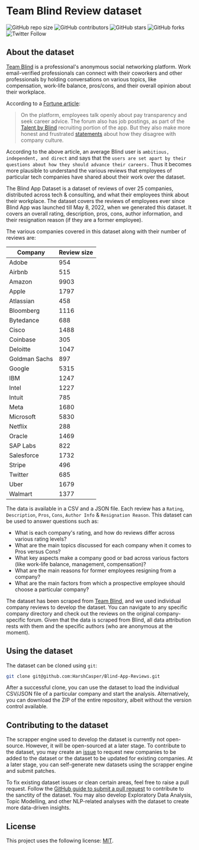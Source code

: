 # Team Blind Review dataset

![GitHub repo size](https://img.shields.io/github/repo-size/HarshCasper/Blind-App-Reviews)
![GitHub contributors](https://img.shields.io/github/contributors/HarshCasper/Blind-App-Reviews)
![GitHub stars](https://img.shields.io/github/stars/HarshCasper/Blind-App-Reviews?style=social)
![GitHub forks](https://img.shields.io/github/forks/HarshCasper/Blind-App-Reviews?style=social)
![Twitter Follow](https://img.shields.io/twitter/follow/harsh_casper?style=social)

## About the dataset

[Team Blind](https://www.teamblind.com/) is a professional's anonymous social networking platform. Work email-verified professionals can connect with their coworkers and other professionals by holding conversations on various topics, like compensation, work-life balance, pros/cons, and their overall opinion about their workplace. 

According to a [Fortune article](https://fortune.com/2022/04/15/social-network-blind-careers-return-to-office-great-resignation/):

> On the platform, employees talk openly about pay transparency and seek career advice. The forum also has job postings, as part of the  [Talent by Blind](https://www.talentbyblind.com/)  recruiting portion of the app. But they also make more honest and frustrated [statements](https://fortune.com/2022/04/04/apple-return-to-office-employees-threaten-quit-hybrid-work/)  about how they disagree with company culture.

According to the above article, an average Blind user is `ambitious, independent, and direct` and says that the `users are set apart by their questions about how they should advance their careers.` Thus it becomes more plausible to understand the various reviews that employees of particular tech companies have shared about their work over the dataset.

The Blind App Dataset is a dataset of reviews of over 25 companies, distributed across tech & consulting, and what their employees think about their workplace. The dataset covers the reviews of employees ever since Blind App was launched till May 8, 2022, when we generated this dataset. It covers an overall rating, description, pros, cons, author information, and their resignation reason (if they are a former employee).

The various companies covered in this dataset along with their number of reviews are:

|Company      |Review size|
|-------------|-----------|
|Adobe        |954        |
|Airbnb       |515        |
|Amazon       |9903       |
|Apple        |1797       |
|Atlassian    |458        |
|Bloomberg    |1116       |
|Bytedance    |688        |
|Cisco        |1488       |
|Coinbase     |305        |
|Deloitte     |1047       |
|Goldman Sachs|897        |
|Google       |5315       |
|IBM          |1247       |
|Intel        |1227       |
|Intuit       |785        |
|Meta         |1680       |
|Microsoft    |5830       |
|Netflix      |288        |
|Oracle       |1469       |
|SAP Labs     |822        |
|Salesforce   |1732       |
|Stripe       |496        |
|Twitter      |685        |
|Uber         |1679       |
|Walmart      |1377       |

The data is available in a CSV and a JSON file. Each review has a `Rating`, `Description`, `Pros`, `Cons`, `Author Info` & `Resignation Reason`. This dataset can be used to answer questions such as:

- What is each company's rating, and how do reviews differ across various rating levels?
- What are the main topics discussed for each company when it comes to Pros versus Cons?
- What key aspects make a company good or bad across various factors (like work-life balance, management, compensation)?
- What are the main reasons for former employees resigning from a company?
- What are the main factors from which a prospective employee should choose a particular company?

The dataset has been scraped from [Team Blind](https://www.teamblind.com/), and we used individual company reviews to develop the dataset. You can navigate to any specific company directory and check out the reviews on the original company-specific forum. Given that the data is scraped from Blind, all data attribution rests with them and the specific authors (who are anonymous at the moment). 

## Using the dataset

The dataset can be cloned using `git`:

```sh
git clone git@github.com:HarshCasper/Blind-App-Reviews.git
```

After a successful clone, you can use the dataset to load the individual CSV/JSON file of a particular company and start the analysis. Alternatively, you can download the ZIP of the entire repository, albeit without the version control available.

## Contributing to the dataset

The scrapper engine used to develop the dataset is currently not open-source. However, it will be open-sourced at a later stage. To contribute to the dataset, you may create an [issue](https://github.com/HarshCasper/Blind-App-Reviews/issues) to request new companies to be added to the dataset or the dataset to be updated for existing companies. At a later stage, you can self-generate new datasets using the scrapper engine and submit patches.

To fix existing dataset issues or clean certain areas, feel free to raise a pull request. Follow the [GitHub guide to submit a pull request](https://docs.github.com/en/pull-requests/collaborating-with-pull-requests/proposing-changes-to-your-work-with-pull-requests/creating-a-pull-request) to contribute to the sanctity of the dataset. You may also develop Exploratory Data Analysis, Topic Modelling, and other NLP-related analyses with the dataset to create more data-driven insights.

## License

This project uses the following license: [MIT](LICENSE).
